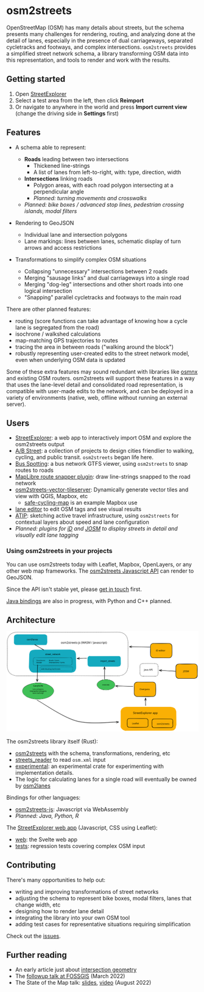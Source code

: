 # osm2streets

OpenStreetMap (OSM) has many details about streets, but the schema presents
many challenges for rendering, routing, and analyzing done at the detail of
lanes, especially in the presence of dual carriageways, separated cycletracks
and footways, and complex intersections. `osm2streets` provides a simplified
street network schema, a library transforming OSM data into this representation,
and tools to render and work with the results.

## Getting started

1.  Open [StreetExplorer](https://a-b-street.github.io/osm2streets/)
2.  Select a test area from the left, then click **Reimport**
3.  Or navigate to anywhere in the world and press **Import current view**
    (change the driving side in **Settings** first)

## Features

- A schema able to represent:

  - **Roads** leading between two intersections
    - Thickened line-strings
    - A list of lanes from left-to-right, with: type, direction, width
  - **Intersections** linking roads
    - Polygon areas, with each road polygon intersecting at a perpendicular
      angle
    - _Planned: turning movements and crosswalks_
  - _Planned: bike boxes / advanced stop lines, pedestrian crossing islands, modal filters_

- Rendering to GeoJSON
  - Individual lane and intersection polygons
  - Lane markings: lines between lanes, schematic display of turn arrows and access restrictions
- Transformations to simplify complex OSM situations
  - Collapsing "unnecessary" intersections between 2 roads
  - Merging "sausage links" and dual carriageways into a single road
  - Merging "dog-leg" intersections and other short roads into one logical intersection
  - "Snapping" parallel cycletracks and footways to the main road

There are other planned features:

- routing (score functions can take advantage of knowing how a cycle lane is
  segregated from the road)
- isochrone / walkshed calculations
- map-matching GPS trajectories to routes
- tracing the area in between roads ("walking around the block")
- robustly representing user-created edits to the street network model, even
  when underlying OSM data is updated

Some of these extra features may sound redundant with libraries like
[osmnx](https://osmnx.readthedocs.io/en/stable/) and existing OSM routers.
osm2streets will support these features in a way that uses the lane-level
detail and consolidated road representation, is compatible with user-made edits
to the network, and can be deployed in a variety of environments (native, web,
offline without running an external server).

## Users

- [StreetExplorer](https://a-b-street.github.io/osm2streets/): a web app to
  interactively import OSM and explore the osm2streets output
- [A/B Street](https://abstreet.org): a collection of projects to design cities
  friendlier to walking, cycling, and public transit. `osm2streets` began life
  here.
- [Bus Spotting](https://github.com/dabreegster/bus_spotting): a bus network
  GTFS viewer, using `osm2streets` to snap routes to roads
- [MapLibre route snapper
  plugin](https://github.com/dabreegster/route_snapper/): draw line-strings
  snapped to the road network
- [osm2streets-vector-tileserver](https://github.com/jakecoppinger/osm2streets-vector-tileserver): Dynamically generate vector tiles and view with QGIS, Mapbox, etc
  - [safe-cycling-map](https://github.com/jakecoppinger/safe-cycling-map) is an example Mapbox use
- [lane editor](https://a-b-street.github.io/osm2streets/lane_editor.html) to edit OSM tags and see visual results
- [ATIP](https://github.com/acteng/atip): sketching active travel infrastructure, using `osm2streets` for contextual layers about speed and lane configuration
- _Planned: plugins for [iD](https://github.com/openstreetmap/iD) and
  [JOSM](https://josm.openstreetmap.de/) to display streets in detail and
  visually edit lane tagging_

### Using osm2streets in your projects

You can use osm2streets today with Leaflet, Mapbox, OpenLayers, or any other
web map frameworks. The [osm2streets Javascript
API](https://github.com/a-b-street/osm2streets/tree/main/osm2streets-js) can
render to GeoJSON.

Since the API isn't stable yet, please [get in
touch](https://github.com/a-b-street/osm2streets/issues/new) first.

[Java bindings](https://github.com/a-b-street/osm2streets/tree/main/osm2streets-java) are also in progress, with Python and C++ planned.

## Architecture

![osm2streets architecture](docs/architecture.svg)

The osm2streets library itself (Rust):

- [osm2streets](https://github.com/a-b-street/osm2streets/tree/main/osm2streets) with the schema, transformations, rendering, etc
- [streets_reader](https://github.com/a-b-street/osm2streets/tree/main/streets_reader) to read `osm.xml` input
- [experimental](https://github.com/a-b-street/osm2streets/tree/main/osm2streets): an experimental crate for experimenting with implementation details.
- The logic for calculating lanes for a single road will eventually be owned by [osm2lanes](https://github.com/a-b-street/osm2lanes)

Bindings for other languages:

- [osm2streets-js](https://github.com/a-b-street/osm2streets/tree/main/osm2streets-js): Javascript via WebAssembly
- _Planned: Java, Python, R_

The [StreetExplorer web app](https://a-b-street.github.io/osm2streets/) (Javascript, CSS using Leaflet):

- [web](https://github.com/a-b-street/osm2streets/tree/main/web): the Svelte web app
- [tests](https://github.com/a-b-street/osm2streets/tree/main/tests): regression tests covering complex OSM input

## Contributing

There's many opportunities to help out:

- writing and improving transformations of street networks
- adjusting the schema to represent bike boxes, modal filters, lanes that change width, etc
- designing how to render lane detail
- integrating the library into your own OSM tool
- adding test cases for representative situations requiring simplification

Check out the [issues](https://github.com/a-b-street/osm2streets/issues).

## Further reading

- An early article just about [intersection geometry](https://a-b-street.github.io/docs/tech/map/geometry/index.html)
- The [followup talk at FOSSGIS](https://dabreegster.github.io/talks/map_model_v2/slides.html) (March 2022)
- The State of the Map talk: [slides](https://dabreegster.github.io/talks/sotm_2022/slides.html), [video](https://www.youtube.com/watch?v=Te39lBuhPK8) (August 2022)
